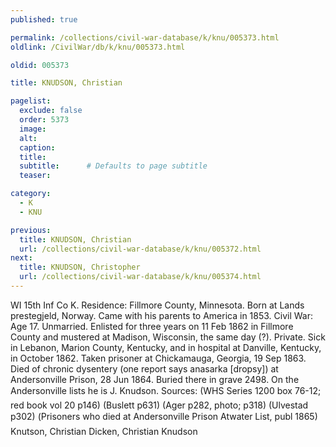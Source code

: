```yaml
---
published: true

permalink: /collections/civil-war-database/k/knu/005373.html
oldlink: /CivilWar/db/k/knu/005373.html

oldid: 005373

title: KNUDSON, Christian

pagelist:
  exclude: false
  order: 5373
  image: 
  alt:
  caption:
  title:
  subtitle:      # Defaults to page subtitle
  teaser:

category: 
  - K 
  - KNU

previous:
  title: KNUDSON, Christian
  url: /collections/civil-war-database/k/knu/005372.html  
next:
  title: KNUDSON, Christopher
  url: /collections/civil-war-database/k/knu/005374.html   
---
```

WI 15th Inf Co K. Residence: Fillmore County, Minnesota. Born at Lands prestegjeld, Norway. Came with his parents to America in 1853. Civil War: Age 17. Unmarried. Enlisted for three years on 11 Feb 1862 in Fillmore County and mustered at Madison, Wisconsin, the same day (?). Private. Sick in Lebanon, Marion County, Kentucky, and in hospital at Danville, Kentucky, in October 1862. Taken prisoner at Chickamauga, Georgia, 19 Sep 1863. Died of chronic dysentery (one report says anasarka [dropsy]) at Andersonville Prison, 28 Jun 1864. Buried there in grave 2498. On the Andersonville lists he is &#147;J. Knudson&#148;. Sources: (WHS Series 1200 box 76-12; red book vol 20 p146) (Buslett p631) (Ager p282, photo; p318) (Ulvestad p302) (&#147;Prisoners who died at Andersonville Prison&#148; Atwater List, publ 1865) &#147;Knutson, Christian&#148; &#147;Dicken, Christian Knudson&#148;